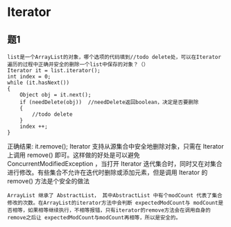 # Iterator
## 题1
```
list是一个ArrayList的对象，哪个选项的代码填到//todo delete处，可以在Iterator遍历的过程中正确并安全的删除一个list中保存的对象？（）
Iterator it = list.iterator();
int index = 0;
while (it.hasNext())
{
    Object obj = it.next();
    if (needDelete(obj))  //needDelete返回boolean，决定是否要删除
    {
        //todo delete
    }
    index ++;
}
```
正确结果:
it.remove();
Iterator  支持从源集合中安全地删除对象，只需在 Iterator 上调用 remove() 即可。这样做的好处是可以避免 ConcurrentModifiedException ，当打开 Iterator 迭代集合时，同时又在对集合进行修改。有些集合不允许在迭代时删除或添加元素，但是调用 Iterator 的remove() 方法是个安全的做法

```
ArrayList 继承了 AbstractList， 其中AbstractList 中有个modCount 代表了集合修改的次数。在ArrayList的iterator方法中会判断 expectedModCount与 modCount是否相等，如果相等继续执行，不相等报错，只有iterator的remove方法会在调用自身的remove之后让 expectedModCount与modCount再相等，所以是安全的。
```